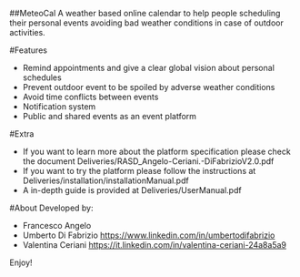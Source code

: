 ##MeteoCal
A weather based online calendar to help people scheduling their personal events avoiding bad weather conditions in case of outdoor activities.

#Features
* Remind appointments and give a clear global vision about personal schedules
* Prevent outdoor event to be spoiled by adverse weather conditions
* Avoid time conflicts between events
* Notification system
* Public and shared events as an event platform

#Extra
* If you want to learn more about the platform specification please check the document Deliveries/RASD_Angelo-Ceriani.-DiFabrizioV2.0.pdf
* If you want to try the platform please follow the instructions at  Deliveries/installation/installationManual.pdf
* A in-depth guide is provided at Deliveries/UserManual.pdf

#About
Developed by:
* Francesco Angelo
* Umberto Di Fabrizio https://www.linkedin.com/in/umbertodifabrizio
* Valentina Ceriani https://it.linkedin.com/in/valentina-ceriani-24a8a5a9

Enjoy!